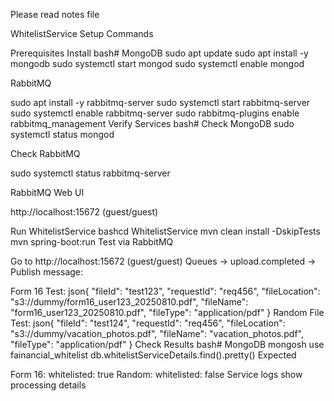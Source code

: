 Please read notes file



WhitelistService Setup Commands

Prerequisites Install
bash# MongoDB
sudo apt update
sudo apt install -y mongodb
sudo systemctl start mongod
sudo systemctl enable mongod

RabbitMQ

sudo apt install -y rabbitmq-server
sudo systemctl start rabbitmq-server
sudo systemctl enable rabbitmq-server
sudo rabbitmq-plugins enable rabbitmq_management
Verify Services
bash# Check MongoDB
sudo systemctl status mongod

Check RabbitMQ

sudo systemctl status rabbitmq-server

RabbitMQ Web UI

http://localhost:15672 (guest/guest)

Run WhitelistService
bashcd WhitelistService
mvn clean install -DskipTests
mvn spring-boot:run
Test via RabbitMQ

Go to http://localhost:15672 (guest/guest)
Queues → upload.completed → Publish message:

Form 16 Test:
json{
"fileId": "test123",
"requestId": "req456",
"fileLocation": "s3://dummy/form16_user123_20250810.pdf",
"fileName": "form16_user123_20250810.pdf",
"fileType": "application/pdf"
}
Random File Test:
json{
"fileId": "test124",
"requestId": "req456",
"fileLocation": "s3://dummy/vacation_photos.pdf",
"fileName": "vacation_photos.pdf",
"fileType": "application/pdf"
}
Check Results
bash# MongoDB
mongosh
use fainancial_whitelist
db.whitelistServiceDetails.find().pretty()
Expected

Form 16: whitelisted: true
Random: whitelisted: false
Service logs show processing details